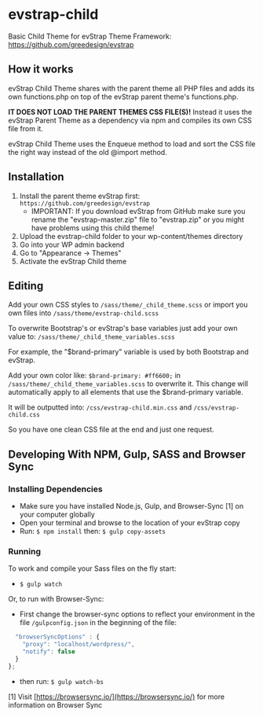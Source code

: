 # evstrap-child
Basic Child Theme for evStrap Theme Framework: https://github.com/greedesign/evstrap

## How it works
evStrap Child Theme shares with the parent theme all PHP files and adds its own functions.php on top of the evStrap parent theme's functions.php.

**IT DOES NOT LOAD THE PARENT THEMES CSS FILE(S)!** Instead it uses the evStrap Parent Theme as a dependency via npm and compiles its own CSS file from it.

evStrap Child Theme uses the Enqueue method to load and sort the CSS file the right way instead of the old @import method.

## Installation
1. Install the parent theme evStrap first: `https://github.com/greedesign/evstrap`
   - IMPORTANT: If you download evStrap from GitHub make sure you rename the "evstrap-master.zip" file to "evstrap.zip" or you might have problems using this child theme!
1. Upload the evstrap-child folder to your wp-content/themes directory
1. Go into your WP admin backend 
1. Go to "Appearance -> Themes"
1. Activate the evStrap Child theme

## Editing
Add your own CSS styles to `/sass/theme/_child_theme.scss`
or import you own files into `/sass/theme/evstrap-child.scss`

To overwrite Bootstrap's or evStrap's base variables just add your own value to:
`/sass/theme/_child_theme_variables.scss`

For example, the "$brand-primary" variable is used by both Bootstrap and evStrap.

Add your own color like: `$brand-primary: #ff6600;` in `/sass/theme/_child_theme_variables.scss` to overwrite it. This change will automatically apply to all elements that use the $brand-primary variable.

It will be outputted into:
`/css/evstrap-child.min.css` and `/css/evstrap-child.css`

So you have one clean CSS file at the end and just one request.

## Developing With NPM, Gulp, SASS and Browser Sync

### Installing Dependencies
- Make sure you have installed Node.js, Gulp, and Browser-Sync [1] on your computer globally
- Open your terminal and browse to the location of your evStrap copy
- Run: `$ npm install` then: `$ gulp copy-assets`

### Running
To work and compile your Sass files on the fly start:

- `$ gulp watch`

Or, to run with Browser-Sync:

- First change the browser-sync options to reflect your environment in the file `/gulpconfig.json` in the beginning of the file:
```javascript
  "browserSyncOptions" : {
    "proxy": "localhost/wordpress/",
    "notify": false
  }
};
```
- then run: `$ gulp watch-bs`

[1] Visit [https://browsersync.io/](https://browsersync.io/) for more information on Browser Sync
